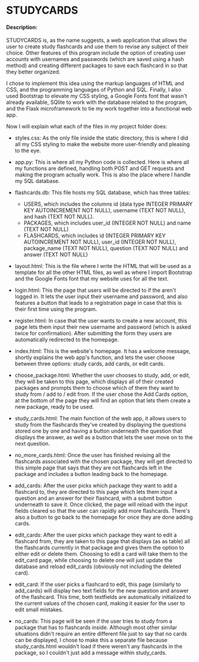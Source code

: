 # STUDYCARDS
#### Description:
STUDYCARDS is, as the name suggests, a web application that allows the user to create study flashcards and use them to revise any subject of their choice. Other features of this program include the option of creating user accounts with usernames and passwords (which are saved using a hash method) and creating different packages to save each flashcard in so that they better organized.

I chose to implement this idea using the markup languages of HTML and CSS, and the programming languages of Python and SQL. Finally, I also used Bootstrap to elevate my CSS styling, a Google Fonts font that wasn't already available, SQlite to work with the database related to the program, and the Flask microframework to tie my work together into a functional web app.

Now I will explain what each of the files in my project folder does:
* styles.css: As the only file inside the static directory, this is where I did all my CSS styling to make the website more user-friendly and pleasing to the eye.

* app.py: This is where all my Python code is collected. Here is where all my functions are defined, handling both POST and GET requests and making the program actually work. This is also the place where I handle my SQL database.

* flashcards.db: This file hosts my SQL database, which has three tables:
    * USERS, which includes the columns id (data type INTEGER PRIMARY KEY AUTOINCREMENT NOT NULL), username (TEXT NOT NULL), and hash (TEXT NOT NULL).
    * PACKAGES, which includes user_id (INTEGER NOT NULL) and name (TEXT NOT NULL)
    * FLASHCARDS, which includes id (INTEGER PRIMARY KEY AUTOINCREMENT NOT NULL), user_id (INTEGER NOT NULL), package_name (TEXT NOT NULL), question (TEXT NOT NULL) and answer (TEXT NOT NULL)

* layout.html: This is the file where I write the HTML that will be used as a template for all the other HTML files, as well as where I import Bootstrap and the Google Fonts font that my website uses for all the text.

* login.html: This the page that users will be directed to if the aren't logged in. It lets the user input their username and password, and also features a button that leads to a registration page in case that this is their first time using the program.

* register.html: In case that the user wants to create a new account, this page lets them input their new username and password (which is asked twice for confirmation). After submitting the form they users are automatically redirected to the homepage.

* index.html: This is the website's homepage. It has a welcome message, shortly explains the web app's function, and lets the user choose between three options: study cards, add cards, or edit cards.

* choose_package.html: Whether the user chooses to study, add, or edit, they will be taken to this page, which displays all of their created packages and prompts them to choose which of them they want to study from / add to / edit from. If the user chose the Add Cards option, at the bottom of the page they will find an option that lets them create a new package, ready to be used.

* study_cards.html: The main function of the web app, it allows users to study from the flashcards they've created by displaying the questions stored one by one and having a button underneath the question that displays the answer, as well as a button that lets the user move on to the next question.

* no_more_cards.html: Once the user has finished revising all the flashcards associated with the chosen package, they will get directed to this simple page that says that they are not flashcards left in the package and includes a button leading back to the homepage.

* add_cards: After the user picks which package they want to add a flashcard to, they are directed to this page which lets them input a question and an answer for their flashcard, with a submit button underneath to save it. Once clicked, the page will reload with the input fields cleared so that the user can rapidly add more flashcards. There's also a button to go back to the homepage for once they are done adding cards.

* edit_cards: After the user picks which package they want to edit a flashcard from, they are taken to this page that displays (as as table) all the flashcards currently in that package and gives them the option to either edit or delete them. Choosing to edit a card will take them to the edit_card page, while choosing to delete one will just update the database and reload edit_cards (obviously not including the deleted card).

* edit_card: If the user picks a flashcard to edit, this page (similarly to add_cards) will display two text fields for the new question and answer of the flashcard. This time, both textfields are automatically initialized to the current values of the chosen card, making it easier for the user to edit small mistakes.

* no_cards: This page will be seen if the user tries to study from a package that has to flashcards inside. Although most other similar situations didn't require an entire different file just to say that no cards can be displayed, I chose to make this a separate file because study_cards.html wouldn't load if there weren't any flashcards in the package, so I couldn't just add a message within study_cards.